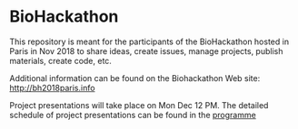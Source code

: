 # BioHackathon
This repository is meant for the participants of the BioHackathon hosted in Paris in Nov 2018 to share ideas, create issues, manage projects, publish materials, create code, etc.

Additional information can be found on the Biohackathon Web site: <http://bh2018paris.info>

Project presentations will take place on Mon Dec 12 PM. 
The detailed schedule of project presentations can be found in the [programme](http://bh2018paris.info/programme.html)
